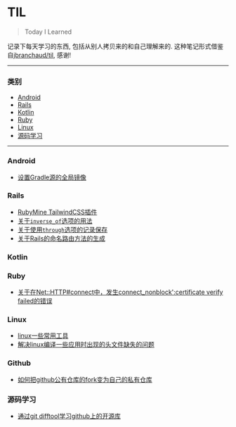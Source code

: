 # TIL

> Today I Learned

记录下每天学习的东西, 包括从别人拷贝来的和自己理解来的.
这种笔记形式借鉴自[jbranchaud/til](https://github.com/jbranchaud/til), 感谢!

---

### 类别

* [Android](#android)
* [Rails](#rails)
* [Kotlin](#kotlin)
* [Ruby](#ruby)
* [Linux](#linux)
* [源码学习](#源码学习)
---

### Android
- [设置Gradle源的全局镜像](android/gradle-global-mirror.md)

### Rails
- [RubyMine TailwindCSS插件](rails/rubymine-tailwindcss-plugin.md)
- [关于`inverse_of`选项的用法](rails/association-inverseof-option.md)
- [关于使用`through`选项的记录保存](rails/association-through-option.md)
- [关于Rails的命名路由方法的生成](rails/rails-routes-generation.md)

### Kotlin

### Ruby

- [关于在Net::HTTP#connect中，发生connect_nonblock':certificate verify failed的错误](ruby/ssl-certificate-verify-failed.md)

### Linux
- [linux一些常用工具](linux/frequently-used-tools.md)
- [解决linux编译一些应用时出现的头文件缺失的问题](linux/resolve-missing-header-file.md)

### Github
- [如何把github公有仓库的fork变为自己的私有仓库](github/howto-make-public-fork-repository-privated.md)

### 源码学习
- [通过git difftool学习github上的开源库](source-code-study/study-github-repo-by-gitdifftool.md)
